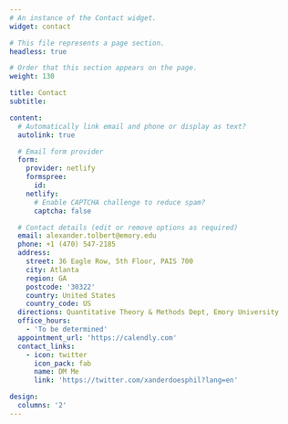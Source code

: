 ```yaml
---
# An instance of the Contact widget.
widget: contact

# This file represents a page section.
headless: true

# Order that this section appears on the page.
weight: 130

title: Contact
subtitle:

content:
  # Automatically link email and phone or display as text?
  autolink: true

  # Email form provider
  form:
    provider: netlify
    formspree:
      id:
    netlify:
      # Enable CAPTCHA challenge to reduce spam?
      captcha: false

  # Contact details (edit or remove options as required)
  email: alexander.tolbert@emory.edu
  phone: +1 (470) 547-2185
  address:
    street: 36 Eagle Row, 5th Floor, PAIS 700
    city: Atlanta
    region: GA
    postcode: '30322'
    country: United States
    country_code: US
  directions: Quantitative Theory & Methods Dept, Emory University
  office_hours:
    - 'To be determined'
  appointment_url: 'https://calendly.com'
  contact_links:
    - icon: twitter
      icon_pack: fab
      name: DM Me
      link: 'https://twitter.com/xanderdoesphil?lang=en'

design:
  columns: '2'
---
```

